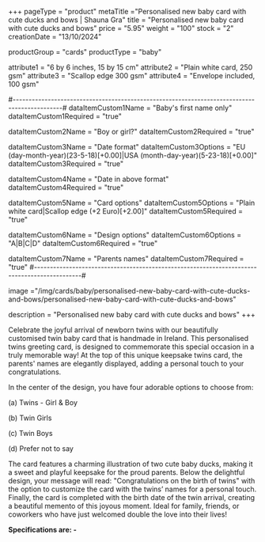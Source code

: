 +++
pageType = "product"
metaTitle ="Personalised new baby card with cute ducks and bows | Shauna Gra"
title = "Personalised new baby card with cute ducks and bows"
price = "5.95"
weight = "100"
stock = "2"
creationDate = "13/10/2024"

productGroup = "cards"
productType = "baby"

attribute1 = "6 by 6 inches, 15 by 15 cm" 
attribute2 = "Plain white card, 250 gsm"
attribute3 = "Scallop edge 300 gsm"
attribute4 = "Envelope included, 100 gsm"

#---------------------------------------------------------------------------------------------#
dataItemCustom1Name = "Baby's first name only"
dataItemCustom1Required = "true"

dataItemCustom2Name = "Boy or girl?"
dataItemCustom2Required = "true"

dataItemCustom3Name = "Date format"
dataItemCustom3Options = "EU (day-month-year)(23-5-18)[+0.00]|USA (month-day-year)(5-23-18)[+0.00]"
dataItemCustom3Required = "true"

dataItemCustom4Name = "Date in above format"
dataItemCustom4Required = "true"

dataItemCustom5Name = "Card options"
dataItemCustom5Options = "Plain white card|Scallop edge (+2 Euro)[+2.00]"
dataItemCustom5Required = "true"

dataItemCustom6Name = "Design options"
dataItemCustom6Options = "A|B|C|D"
dataItemCustom6Required = "true"

dataItemCustom7Name = "Parents names"
dataItemCustom7Required = "true"
#---------------------------------------------------------------------------------------------#

image ="/img/cards/baby/personalised-new-baby-card-with-cute-ducks-and-bows/personalised-new-baby-card-with-cute-ducks-and-bows"

description = "Personalised new baby card with cute ducks and bows"
+++

Celebrate the joyful arrival of newborn twins with our beautifully customised twin baby card that is
handmade in Ireland. This personalised twins greeting card, is designed to commemorate this special
occasion in a truly memorable way! At the top of this unique keepsake twins card, the parents' names are
elegantly displayed, adding a personal touch to your congratulations.

In the center of the design, you have four adorable options to choose from:

(a) Twins - Girl & Boy

(b) Twin Girls

(c) Twin Boys

(d) Prefer not to say

The card features a charming illustration of two cute baby ducks, making it a sweet and playful keepsake
for the proud parents. Below the delightful design, your message will read:
"Congratulations on the birth of twins" with the option to customize the card with the twins’ names for a
personal touch.
Finally, the card is completed with the birth date of the twin arrival, creating a beautiful memento of this
joyous moment.
Ideal for family, friends, or coworkers who have just welcomed double the love into their lives!

**Specifications are: -**
